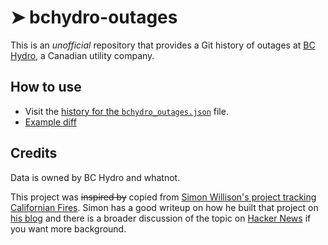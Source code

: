 # ➤ bchydro-outages

This is an *unofficial* repository that provides a Git history of outages at [BC Hydro](https://bchydro.com), a Canadian utility company.

## How to use

- Visit the [history for the `bchydro_outages.json`](https://github.com/marcolussetti/bchydro-outages/commits/main/bchydro_outages.json) file.
- [Example diff](https://github.com/marcolussetti/bchydro-outages/commit/4887493e282077936cefcdfbb8d8369b3b14f20a)

## Credits

Data is owned by BC Hydro and whatnot.

This project was ~~inspired by~~ copied from [Simon Willison's project tracking Californian Fires](https://simonwillison.net/2020/Oct/9/git-scraping/). Simon has a good writeup on how he built that project on [his blog](https://simonwillison.net/2020/Oct/9/git-scraping/) and there is a broader discussion of the topic on [Hacker News](https://news.ycombinator.com/item?id=24732943) if you want more background.
